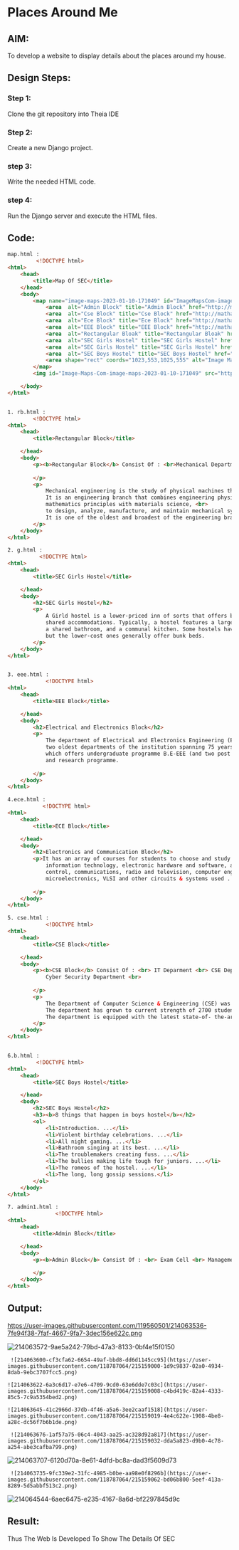 # Places Around Me
## AIM:
To develop a website to display details about the places around my house.

## Design Steps:

### Step 1:
Clone the git repository into Theia IDE

### Step 2:
Create a new Django project.

### step 3:
Write the needed HTML code.

### step 4:
Run the Django server and execute the HTML files.
## Code:
```html
map.html :
         <!DOCTYPE html>
<html>
    <head>
        <title>Map Of SEC</title>
    </head>
    <body>
        <map name="image-maps-2023-01-10-171049" id="ImageMapsCom-image-maps-2023-01-10-171049">
            <area  alt="Admin Block" title="Admin Block" href="http://matharaj.student.saveetha.in/admin1" shape="rect" coords="382,224,654,347" style="outline:none;" target="_self"     />
            <area  alt="Cse Block" title="Cse Block" href="http://mathanraj.student.saveetha.in/cse" shape="rect" coords="658,208,930,338" style="outline:none;" target="_self"     />
            <area  alt="Ece Block" title="Ece Block" href="http://mathanraj.student.saveetha.in/ece" shape="rect" coords="230,209,375,339" style="outline:none;" target="_self"     />
            <area  alt="EEE Block" title="EEE Block" href="http://mathanraj.student.saveetha.in/eee" shape="rect" coords="194,186,238,316" style="outline:none;" target="_self"     />
            <area  alt="Rectangular Bloak" title="Rectangular Bloak" href="http://dario.student.saveetha.in/rb" shape="rect" coords="0,168,191,281" style="outline:none;" target="_self"     />
            <area  alt="SEC Girls Hostel" title="SEC Girls Hostel" href="http://dario.student.saveetha.in/girls" shape="rect" coords="939,171,939,175" style="outline:none;" target="_self"     />
            <area  alt="SEC Girls Hostel" title="SEC Girls Hostel" href="http://mathanraj.student.saveetha.in/girls" shape="rect" coords="840,123,1020,175" style="outline:none;" target="_self"     />
            <area  alt="SEC Boys Hostel" title="SEC Boys Hostel" href="http://mathanraj.student.saveetha.in/boys" shape="rect" coords="559,120,715,171" style="outline:none;" target="_self"     />
            <area shape="rect" coords="1023,553,1025,555" alt="Image Map" style="outline:none;" title="Image Map" href="https://www.image-maps.com/" />
        </map>
        <img id="Image-Maps-Com-image-maps-2023-01-10-171049" src="http://dario.student.saveetha.in:8080/mini-browser/home/project/places-around-me/placeproj/static/images/SEC_Img.png" border="0" width="1025" height="555" orgWidth="1025" orgHeight="555" usemap="#image-maps-2023-01-10-171049" alt="" />

    </body>
</html>


1. rb.html :
        <!DOCTYPE html>
<html>
    <head>
        <title>Rectangular Block</title>

    </head>
    <body>
        <p><b>Rectangular Block</b> Consist Of : <br>Mechanical Departmentk<br>Chemical Engineering Department<br>
            
        </p>
        <p>
            Mechanical engineering is the study of physical machines that may involve force and movement.<br>
            It is an engineering branch that combines engineering physics and<br>
            mathematics principles with materials science, <br>
            to design, analyze, manufacture, and maintain mechanical systems.<br>
            It is one of the oldest and broadest of the engineering branches.
        </p>
    </body>
</html>

2. g.html :
          <!DOCTYPE html>
<html>
    <head>
        <title>SEC Girls Hostel</title>

    </head>
    <body>
        <h2>SEC Girls Hostel</h2>
        <p>
            A Girld hostel is a lower-priced inn of sorts that offers basic,<br>
            shared accommodations. Typically, a hostel features a large room with separate beds,<br>
            a shared bathroom, and a communal kitchen. Some hostels have private rooms,<br>
            but the lower-cost ones generally offer bunk beds.
        </p>
    </body>
</html>


3. eee.html :
            <!DOCTYPE html>
<html>
    <head>
        <title>EEE Block</title>

    </head>
    <body>
        <h2>Electrical and Electronics Block</h2>
        <p>
            The department of Electrical and Electronics Engineering (EEE) is one of the <br>
            two oldest departments of the institution spanning 75 years of existence<br>
            which offers undergraduate programme B.E-EEE (and two post graduate programmes Power Systems Engineering and Power Electronics and Drives)<br>
            and research programme.
            
        </p>
    </body>
</html>

4.ece.html :
           <!DOCTYPE html>
<html>
    <head>
        <title>ECE Block</title>

    </head>
    <body>
        <h2>Electronics and Communication Block</h2>
        <p>It has an array of courses for students to choose and study such as power electronics, <br>
            information technology, electronic hardware and software, automation, robotics and <br>
            control, communications, radio and television, computer engineering, solid – state devices, <br>
            microelectronics, VLSI and other circuits & systems used ...
            
        </p>
    </body>
</html>

5. cse.html :
            <!DOCTYPE html>
<html>
    <head>
        <title>CSE Block</title>

    </head>
    <body>
        <p><b>CSE Block</b> Consist Of : <br> IT Deparment <br> CSE Department <br> AI&DS Department <br> IOT Department<br>AIML Department<br>
            Cyber Security Department <br>
            
        </p>
        <p>
            The Department of Computer Science & Engineering (CSE) was established in the year 1997 affiliated to Madras University.<br>
            The department has grown to current strength of 2700 students from a humble beginning with 250 students.<br>
            The department is equipped with the latest state-of- the-art laboratories.
        </p>
    </body>
</html>


6.b.html :
         <!DOCTYPE html>
<html>
    <head>
        <title>SEC Boys Hostel</title>

    </head>
    <body>
        <h2>SEC Boys Hostel</h2>
        <h3><b>8 things that happen in boys hostel</b></h2>
        <ol>
            <li>Introduction. ...</li>
            <li>Violent birthday celebrations. ...</li>
            <li>All night gaming. ...</li>
            <li>Bathroom singing at its best. ...</li>
            <li>The troublemakers creating fuss. ...</li>
            <li>The bullies making life tough for juniors. ...</li>
            <li>The romeos of the hostel. ...</li>
            <li>The long, long gossip sessions.</li>
        </ol>
    </body>
</html>

7. admin1.html :
               <!DOCTYPE html>
<html>
    <head>
        <title>Admin Block</title>

    </head>
    <body>
        <p><b>Admin Block</b> Consist Of : <br> Exam Cell <br> Management Cell <br> MBA Block <br> Principal Office<br>and Bio Medical Block<br>
            
        </p>
    </body>
</html>
```
## Output:

https://user-images.githubusercontent.com/119560501/214063536-7fe94f38-7faf-4667-9fa7-3dec156e622c.png

![214063572-9ae5a242-79bd-47a3-8133-0bf4e15f0150](https://user-images.githubusercontent.com/118787064/215158984-25055822-782d-4c26-b291-adddfbd6665a.png)

     ![214063600-cf3cfa62-6654-49af-bbd8-dd6d1145cc95](https://user-images.githubusercontent.com/118787064/215159000-1d9c9837-02a0-4934-8dab-9ebc3707fcc5.png)

    ![214063622-6a3c6d17-e7e6-4709-9cd0-63e6dde7c03c](https://user-images.githubusercontent.com/118787064/215159008-c4bd419c-82a4-4333-85c5-7c9a5354bed2.png)
 
    ![214063645-41c2966d-37db-4f46-a5a6-3ee2caaf1518](https://user-images.githubusercontent.com/118787064/215159019-4e4c622e-1908-4be8-a28c-dc56f7b6b1de.png)
 
     ![214063676-1af57a75-06c4-4043-aa25-ac328d92a817](https://user-images.githubusercontent.com/118787064/215159032-dda5a823-d9b0-4c78-a254-abe3cafba799.png)
![214063707-6120d70a-8e61-4dfd-bc8a-dad3f5609d73](https://user-images.githubusercontent.com/118787064/215159049-39b62296-d3dd-4e43-8ce3-aa6f4fe37be8.png)

     ![214063735-9fc339e2-31fc-4985-b0be-aa98e0f8296b](https://user-images.githubusercontent.com/118787064/215159062-bd06b800-5eef-413a-8289-5d5abbf513c2.png)

 ![214064544-6aec6475-e235-4167-8a6d-bf2297845d9c](https://user-images.githubusercontent.com/118787064/215159077-4b082f5c-d09f-44e7-bd8b-c2d67dad0357.png)
    






## Result:
Thus The Web Is Developed To Show The Details Of SEC
